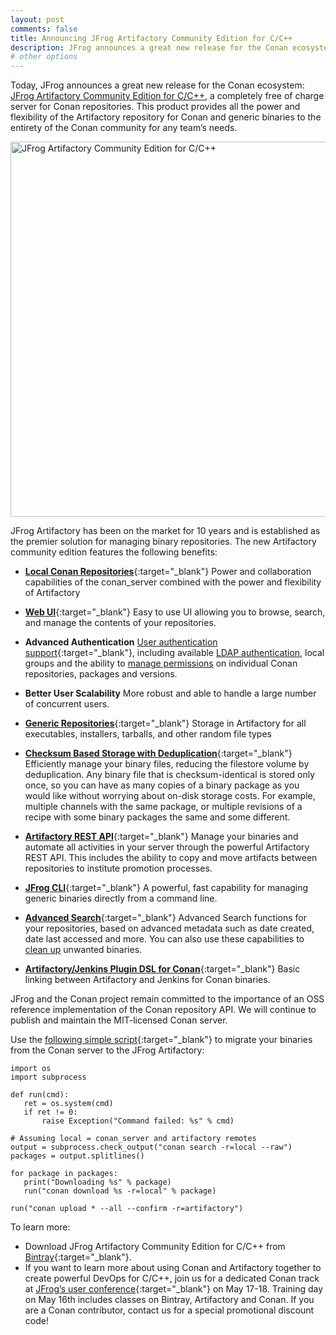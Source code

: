 ```yaml
---
layout: post
comments: false
title: Announcing JFrog Artifactory Community Edition for C/C++
description: JFrog announces a great new release for the Conan ecosystem, Artifactory CE! An improved server for Conan repositories, providing all the power and flexibility of the Artifactory repository for Conan and generic binaries to the entirety of the Conan community for any team’s needs.
# other options
---
```


<link rel="stylesheet"
      href="//cdnjs.cloudflare.com/ajax/libs/highlight.js/9.12.0/styles/default.min.css">
<script src="//cdnjs.cloudflare.com/ajax/libs/highlight.js/9.12.0/highlight.min.js"></script>

Today, JFrog announces a great new release for the Conan ecosystem:
[JFrog Artifactory Community Edition for C/C++](https://jfrog.com/open-source/),
a completely free of charge server for Conan repositories. This product provides all the power and
flexibility of the Artifactory repository for Conan and generic binaries to the entirety of the Conan
community for any team’s needs.


<p class="centered">
    <img src="{{ site.url }}/assets/post_images/2018-03-27/artifactory_ce.png" align="center"
    width="600" alt="JFrog Artifactory Community Edition for C/C++"/>
</p>


JFrog Artifactory has been on the market for 10 years and is established as the premier solution for
managing binary repositories. The new Artifactory community edition features the following benefits:

- [**Local Conan Repositories**](https://www.jfrog.com/confluence/display/RTF/Conan+Repositories#ConanRepositories-LocalRepositories){:target="_blank"}
Power and collaboration capabilities of the conan_server combined with the power and flexibility of Artifactory

- [**Web UI**](https://www.jfrog.com/confluence/display/RTF/Browsing+Artifactory){:target="_blank"}
Easy to use UI allowing you to browse, search, and manage the contents of your repositories.

- **Advanced Authentication**
[User authentication support](https://www.jfrog.com/confluence/display/RTF/Managing+Users){:target="_blank"},
including available [LDAP authentication](https://www.jfrog.com/confluence/display/RTF/Managing+Security+with+LDAP),
local groups and the ability to [manage permissions](https://www.jfrog.com/confluence/display/RTF/Managing+Permissions)
on individual Conan repositories, packages and versions.

- **Better User Scalability**
More robust and able to handle a large number of concurrent users.

- [**Generic Repositories**](https://www.jfrog.com/confluence/display/RTF/Configuring+Repositories#ConfiguringRepositories-GenericRepositories){:target="_blank"}
Storage in Artifactory for all executables, installers, tarballs, and other random file types

- [**Checksum Based Storage with Deduplication**](https://www.jfrog.com/confluence/display/RTF/Checksum-Based+Storage){:target="_blank"}
Efficiently manage your binary files, reducing the filestore volume by deduplication. Any binary file that is checksum-identical is stored only once, so you can have as many copies of a binary package as you would like without worrying about on-disk storage costs. For example, multiple channels with the same package, or multiple revisions of a recipe with some binary packages the same and some different.

- [**Artifactory REST API**](https://www.jfrog.com/confluence/display/RTF/Checksum-Based+Storage){:target="_blank"}
Manage your binaries and automate all activities in your server through the powerful Artifactory REST API. This includes the ability to copy and move artifacts between repositories to institute promotion processes.

- [**JFrog CLI**](https://www.jfrog.com/confluence/display/CLI/JFrog+CLI){:target="_blank"}
A powerful, fast capability for managing generic binaries directly from a command line.

- [**Advanced Search**](https://www.jfrog.com/confluence/display/RTF/Searching+for+Artifacts){:target="_blank"}
Advanced Search functions for your repositories, based on advanced metadata such as date created, date last accessed and more.
You can also use these capabilities to [clean up](https://jfrog.com/blog/aql-cli-a-match-made-in-heaven/) unwanted binaries.

- [**Artifactory/Jenkins Plugin DSL for Conan**](https://www.jfrog.com/confluence/display/RTF/Working+With+Pipeline+Jobs+in+Jenkins#WorkingWithPipelineJobsinJenkins-ConanBuildswithArtifactory){:target="_blank"}
Basic linking between Artifactory and Jenkins for Conan binaries.


JFrog and the Conan project remain committed to the importance of an OSS reference implementation of
the Conan repository API. We will continue to publish and maintain the MIT-licensed Conan server.

Use the [following simple script](https://github.com/JFrogDev/artifactory-scripts/tree/master/conan/ConanServerToArtifactory){:target="_blank"}
to migrate your binaries from the Conan server to the JFrog Artifactory:


    import os
    import subprocess

    def run(cmd):
       ret = os.system(cmd)
       if ret != 0:
           raise Exception("Command failed: %s" % cmd)

    # Assuming local = conan_server and artifactory remotes
    output = subprocess.check_output("conan search -r=local --raw")
    packages = output.splitlines()

    for package in packages:
       print("Downloading %s" % package)
       run("conan download %s -r=local" % package)

    run("conan upload * --all --confirm -r=artifactory")



To learn more:

- Download JFrog Artifactory Community Edition for C/C++ from [Bintray](https://bintray.com/jfrog/product/JFrog-Artifactory-Cpp-CE/view){:target="_blank"}.
- If you want to learn more about using Conan and Artifactory together to create powerful DevOps for
  C/C++, join us for a dedicated Conan track at [JFrog’s user conference](https://swampup.jfrog.com/#training){:target="_blank"} on May 17-18.
  Training day on May 16th includes classes on Bintray, Artifactory and Conan.
  If you are a Conan contributor, contact us for a special promotional discount code!
